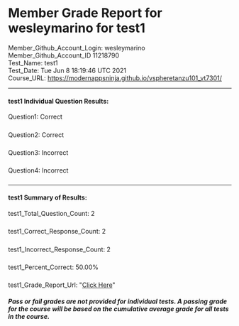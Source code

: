 # Member Grade Report for wesleymarino for test1  
   
Member_Github_Account_Login: wesleymarino  
Member_Github_Account_ID 11218790  
Test_Name: test1  
Test_Date: Tue Jun  8 18:19:46 UTC 2021  
Course_URL: https://modernappsninja.github.io/vspheretanzu101_vt7301/  
   
---  
#### test1 Individual Question Results:  
Question1: Correct  
#####  
Question2: Correct  
#####  
Question3: Incorrect  
#####  
Question4: Incorrect  
#####  
---  
#### test1 Summary of Results:  
test1_Total_Question_Count: 2  
#####  
test1_Correct_Response_Count: 2  
#####  
test1_Incorrect_Response_Count: 2  
#####  
test1_Percent_Correct: 50.00%  
#####  
test1_Grade_Report_Url: "[Click Here](https://github.com/modernappsninjas/wesleymarino/blob/main/static/userdata/courses/vspheretanzu101_vt7301/grade_report.pr1101.test1.md)"
##### Pass or fail grades are not provided for individual tests. A passing grade for the course will be based on the cumulative average grade for all tests in the course.  
